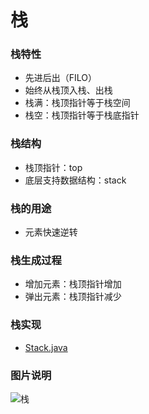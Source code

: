 # 栈

### 栈特性
* 先进后出（FILO）
* 始终从栈顶入栈、出栈
* 栈满：栈顶指针等于栈空间
* 栈空：栈顶指针等于栈底指针

### 栈结构
* 栈顶指针：top
* 底层支持数据结构：stack

### 栈的用途
* 元素快速逆转

### 栈生成过程
* 增加元素：栈顶指针增加
* 弹出元素：栈顶指针减少

### 栈实现
* [Stack.java](./Stack.java)

### 图片说明
![栈](./pic/栈.svg)